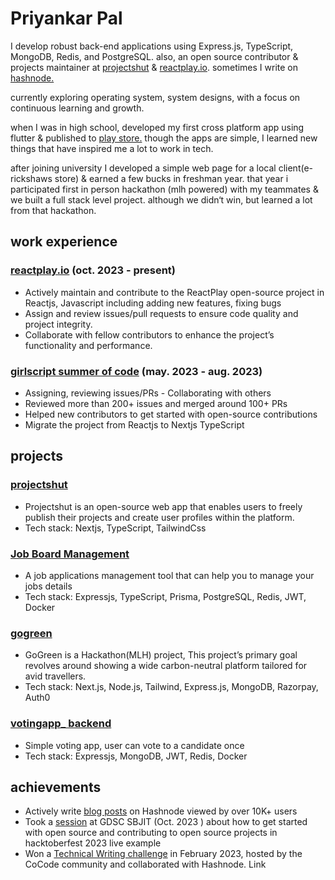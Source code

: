 # Priyankar Pal

I develop robust back-end applications using Express.js, TypeScript, MongoDB, Redis, and PostgreSQL. also, an open source contributor & projects maintainer at [projectshut](https://github.com/priyankarpal/projectshut) & [reactplay.io](https://github.com/reactplay/react-play). sometimes I write on [hashnode.](https://itspp.hashnode.dev/)

currently exploring operating system, system designs, with a focus on continuous learning and growth.

when I was in high school, developed my first cross platform app using flutter & published to [play store.](https://play.google.com/store/apps/dev?id=7166668392984578038&gl=US) though the apps are simple, I learned new things that have inspired me a lot to work in tech.

after joining university I developed a simple web page for a local client(e-rickshaws store) & earned a few bucks in freshman year. that year i participated first in person hackathon (mlh powered) with my teammates & we built a full stack level project. although we didn‘t win, but learned a lot from that hackathon.

## work experience

### [reactplay.io](https://github.com/reactplay/react-play) (oct. 2023 - present)

- Actively maintain and contribute to the ReactPlay open-source project in Reactjs, Javascript including
  adding new features, fixing bugs
- Assign and review issues/pull requests to ensure code quality and project integrity.
- Collaborate with fellow contributors to enhance the project’s functionality and performance.

### [girlscript summer of code](https://github.com/priyankarpal/projectshut/discussions/415) (may. 2023 - aug. 2023)

- Assigning, reviewing issues/PRs - Collaborating with others
- Reviewed more than 200+ issues and merged around 100+ PRs
- Helped new contributors to get started with open-source contributions
- Migrate the project from Reactjs to Nextjs TypeScript

## projects

### [projectshut](https://github.com/priyankarpal/projectshut)

- Projectshut is an open-source web app that enables users to freely publish their projects and create
  user profiles within the platform.
- Tech stack: Nextjs, TypeScript, TailwindCss

### [Job Board Management](https://github.com/priyankarpal/jobboard-project-backend)

- A job applications management tool that can help you to manage your jobs details
- Tech stack: Expressjs, TypeScript, Prisma, PostgreSQL, Redis, JWT, Docker

### [gogreen](https://github.com/priyankarpal/gogreen)

- GoGreen is a Hackathon(MLH) project, This project’s primary goal revolves around showing a
  wide carbon-neutral platform tailored for avid travellers.
- Tech stack: Next.js, Node.js, Tailwind, Express.js,
  MongoDB, Razorpay, Auth0

### [votingapp\_ backend](https://github.com/priyankarpal/voting-app)

- Simple voting app, user can vote to a candidate once
- Tech stack: Expressjs, MongoDB, JWT, Redis, Docker

## achievements

- Actively write [blog posts](https://ppal.hashnode.dev) on Hashnode viewed by over 10K+ users
- Took a [session](https://gdsc.community.dev/events/details/developer-student-clubs-sb-jain-institute-of-technology-management-research-nagpur-presents-hacktoberfest-2023-your-open-source-odyssey-begins/) at GDSC SBJIT (Oct. 2023 ) about how to get started with open source and contributing
  to open source projects in hacktoberfest 2023 live example
- Won a [Technical Writing challenge](https://github.com/thecocode/blog-a-thon?tab=readme-ov-file#feb23) in February 2023, hosted by the CoCode community and collaborated with
  Hashnode. Link
